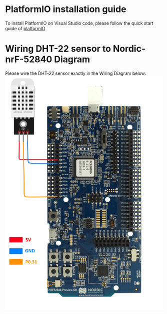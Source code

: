 # PlatformIO installation guide
To install PlatformIO on Visual Studio code, please follow the quick start guide of [platformIO](https://docs.platformio.org/en/latest/integration/ide/vscode.html#quick-start)

# Wiring DHT-22 sensor to Nordic-nrF-52840 Diagram
Please wire the DHT-22 sensor exactly in the Wiring Diagram below:
![Wiring diagram](/assets/Wiring%20dht-22%20sensor%20to%20NRF-52840.png)

